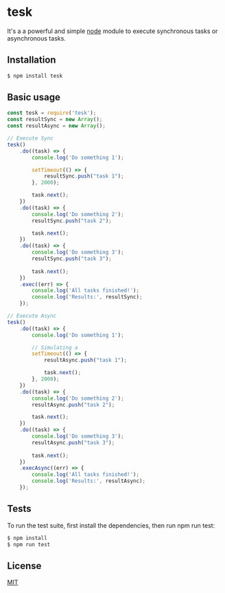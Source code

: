 # tesk
It's a a powerful and simple [node](http://nodejs.org) module to execute synchronous tasks or asynchronous tasks.

## Installation

```bash
$ npm install tesk
```

## Basic usage

```javascript
const tesk = require('tesk');
const resultSync = new Array();
const resultAsync = new Array();

// Execute Sync
tesk()
	.do((task) => {
		console.log('Do something 1');

		setTimeout(() => {
			resultSync.push("task 1");
		}, 2000);

		task.next();
	})
	.do((task) => {
		console.log('Do something 2');
		resultSync.push("task 2");

		task.next();
	})
	.do((task) => {
		console.log('Do something 3');
		resultSync.push("task 3");
		
		task.next();
	})
	.exec((err) => {
		console.log('All tasks finished!');
		console.log('Results:', resultSync);
	});

// Execute Async
tesk()
	.do((task) => {
		console.log('Do something 1');

		// Simulating a 
		setTimeout(() => {
			resultAsync.push("task 1");

			task.next();
		}, 2000);
	})
	.do((task) => {
		console.log('Do something 2');
		resultAsync.push("task 2");

		task.next();
	})
	.do((task) => {
		console.log('Do something 3');
		resultAsync.push("task 3");
		
		task.next();
	})
	.execAsync((err) => {
		console.log('All tasks finished!');
		console.log('Results:', resultAsync);
	});
```

## Tests
To run the test suite, first install the dependencies, then run npm run test:

```bash
$ npm install
$ npm run test
```

## License
[MIT](LICENSE)
